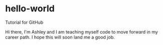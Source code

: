 # hello-world
Tutorial for GitHub

Hi there, I'm Ashley and I am teaching myself code to move forward in my career path.
I hope this will soon land me a good job.
